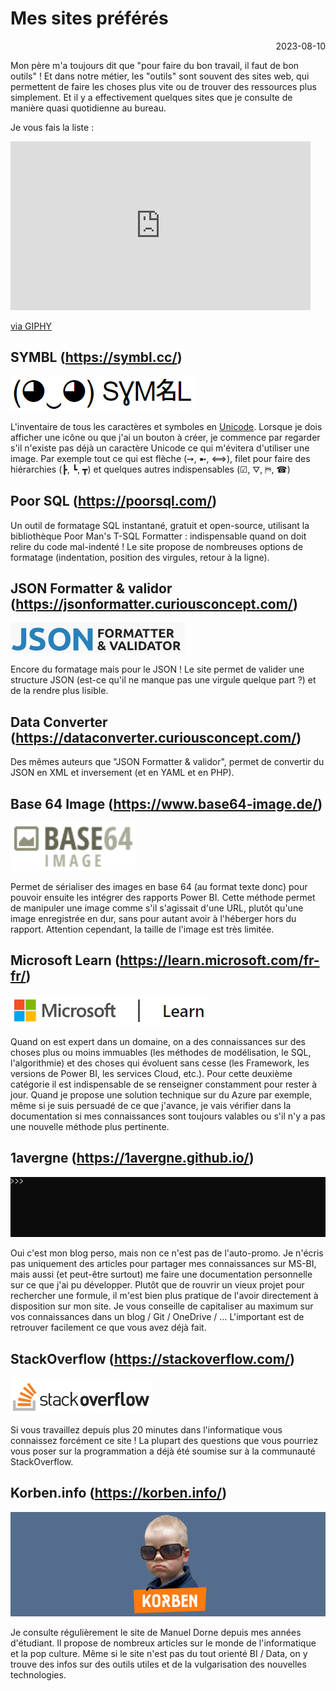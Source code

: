 # Mes sites préférés

<p style="text-align: right;">2023-08-10</p>

Mon père m'a toujours dit que "pour faire du bon travail, il faut de bon outils" ! Et dans notre métier, les "outils" sont souvent des sites web, qui permettent de faire les choses plus vite ou de trouver des ressources plus simplement.
Et il y a effectivement quelques sites que je consulte de manière quasi quotidienne au bureau. 

Je vous fais la liste :

<iframe src="https://giphy.com/embed/iSKSQoRNzzNsY" width="480" height="270" frameBorder="0" class="giphy-embed" allowFullScreen></iframe><p><a href="https://giphy.com/gifs/made-list-iSKSQoRNzzNsY">via GIPHY</a></p>

## SYMBL (https://symbl.cc/)

[![image](/Images/20230810-mes-sites-preferes/symbl-small.png)](https://symbl.cc/)

L'inventaire de tous les caractères et symboles en [Unicode](https://fr.wikipedia.org/wiki/Unicode). Lorsque je dois afficher une icône ou que j'ai un bouton à créer, je commence par regarder s'il n'existe pas déjà un caractère Unicode ce qui m'évitera d'utiliser une image. Par exemple tout ce qui est flèche (➙, ➼, ⟺), filet pour faire des hiérarchies (┣, ┗, ┳) et quelques autres indispensables (☑, ⛛, ⛿, ☎)

## Poor SQL (https://poorsql.com/)

Un outil de formatage SQL instantané, gratuit et open-source, utilisant la bibliothèque Poor Man's T-SQL Formatter : indispensable quand on doit relire du code mal-indenté ! Le site propose de nombreuses options de formatage (indentation, position des virgules, retour à la ligne).

## JSON Formatter & validor (https://jsonformatter.curiousconcept.com/)

[![image](/Images/20230810-mes-sites-preferes/json-formatter-validator.png)](https://jsonformatter.curiousconcept.com/)

Encore du formatage mais pour le JSON ! Le site permet de valider une structure JSON (est-ce qu'il ne manque pas une virgule quelque part ?) et de la rendre plus lisible. 

## Data Converter (https://dataconverter.curiousconcept.com/)

Des mêmes auteurs que "JSON Formatter & validor", permet de convertir du JSON en XML et inversement (et en YAML et en PHP).

## Base 64 Image (https://www.base64-image.de/)

[![image](/Images/20230810-mes-sites-preferes/base64-image.png)](https://www.base64-image.de/)

Permet de sérialiser des images en base 64 (au format texte donc) pour pouvoir ensuite les intégrer des rapports Power BI. Cette méthode permet de manipuler une image comme s'il s'agissait d'une URL, plutôt qu'une image enregistrée en dur, sans pour autant avoir à l'héberger hors du rapport. Attention cependant, la taille de l'image est très limitée.

## Microsoft Learn (https://learn.microsoft.com/fr-fr/)

[![image](/Images/20230810-mes-sites-preferes/microsoft-learn.png)](https://learn.microsoft.com/fr-fr/)

Quand on est expert dans un domaine, on a des connaissances sur des choses plus ou moins immuables (les méthodes de modélisation, le SQL, l'algorithmie) et des choses qui évoluent sans cesse (les Framework, les versions de Power BI, les services Cloud, etc.). Pour cette deuxième catégorie il est indispensable de se renseigner constamment pour rester à jour. Quand je propose une solution technique sur du Azure par exemple, même si je suis persuadé de ce que j'avance, je vais vérifier dans la documentation si mes connaissances sont toujours valables ou s'il n'y a pas une nouvelle méthode plus pertinente.

## 1avergne (https://1avergne.github.io/)

[![image](/Images/20230810-mes-sites-preferes/1avergne-figlet.gif)](https://1avergne.github.io/)

Oui c'est mon blog perso, mais non ce n'est pas de l'auto-promo. Je n'écris pas uniquement des articles pour partager mes connaissances sur MS-BI, mais aussi (et peut-être surtout) me faire une documentation personnelle sur ce que j'ai pu développer. Plutôt que de rouvrir un vieux projet pour rechercher une formule, il m'est bien plus pratique de l'avoir directement à disposition sur mon site. Je vous conseille de capitaliser au maximum sur vos connaissances dans un blog / Git / OneDrive / … L'important est de retrouver facilement ce que vous avez déjà fait.

## StackOverflow (https://stackoverflow.com/)

[![image](/Images/20230810-mes-sites-preferes/stack-overflow.png)](https://stackoverflow.com/)

Si vous travaillez depuis plus 20 minutes dans l'informatique vous connaissez forcément ce site ! La plupart des questions que vous pourriez vous poser sur la programmation a déjà été soumise sur à la communauté StackOverflow.

## Korben.info (https://korben.info/)

[![image](/Images/20230810-mes-sites-preferes/korben-info.png)](https://korben.info/)

Je consulte régulièrement le site de Manuel Dorne depuis mes années d'étudiant. Il propose de nombreux articles sur le monde de l'informatique et la pop culture. Même si le site n'est pas du tout orienté BI / Data, on y trouve des infos sur des outils utiles et de la vulgarisation des nouvelles technologies.
